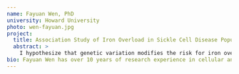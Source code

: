 ```yaml
---
name: Fayuan Wen, PhD
university: Howard University
photo: wen-fayuan.jpg
project:
  title: Association Study of Iron Overload in Sickle Cell Disease Population Using NHLBI WGS from TOPMed
  abstract: >
    I hypothesize that genetic variation modifies the risk for iron overload in sickle cell patients (SCD) and will seek to validate previously identified mutation and identify novel genetic markers of iron overload. I will identify rare variants in the whole genome sequencing data that are associated with iron overload by performing whole genome sequencing (WGS) association analyses in the Howard PUSH SCD, REDS-III Brazil SCD, OMG SCD, and Walk PHaSST SCD studies which are supported by the Trans-Omics for Precision Medicine (TOPMed) program, sponsored by the National Institutes of Health (NIH), National Heart, Lung and Blood Institute (NHLBI).
bio: Fayuan Wen has over 10 years of research experience in cellular and molecular biology with a specific training and expertise in bioinformatics data analysis for next-generation sequencing (NGS) including RNA-seq and Whole Genome Sequencing (WGS). During her PhD study and post-doc training, she developed the methodology and performed bioinformatics analysis of the proposed research in different areas, including whole genome sequencing analysis of sickle cell disease and host and virus interaction and cells’ transcriptional response to chemical treatment. Wen’s current research focuses on identifying novel genetic markers of iron overload in sickle cell disease patients in the TOPMed WGS project.
---
```

